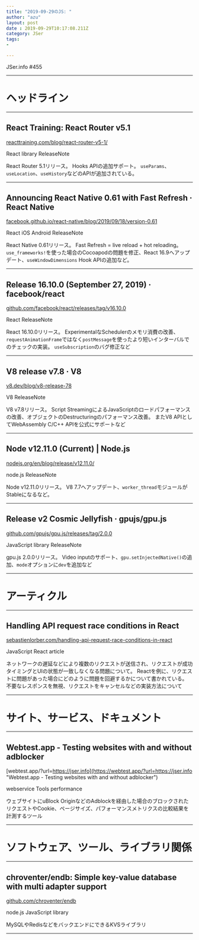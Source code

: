```yaml
---
title: "2019-09-29のJS: "
author: "azu"
layout: post
date : 2019-09-29T10:17:08.211Z
category: JSer
tags:
-

---
```


JSer.info #455

----

<h1 class="site-genre">ヘッドライン</h1>

----

## React Training: React Router v5.1
[reacttraining.com/blog/react-router-v5-1/](https://reacttraining.com/blog/react-router-v5-1/ "React Training: React Router v5.1")
<p class="jser-tags jser-tag-icon"><span class="jser-tag">React</span> <span class="jser-tag">library</span> <span class="jser-tag">ReleaseNote</span></p>

React Router 5.1リリース。
Hooks APIの追加サポート。
`useParams`、`useLocation`、`useHistory`などのAPIが追加されている。


----

## Announcing React Native 0.61 with Fast Refresh · React Native
[facebook.github.io/react-native/blog/2019/09/18/version-0.61](https://facebook.github.io/react-native/blog/2019/09/18/version-0.61 "Announcing React Native 0.61 with Fast Refresh · React Native")
<p class="jser-tags jser-tag-icon"><span class="jser-tag">React</span> <span class="jser-tag">iOS</span> <span class="jser-tag">Android</span> <span class="jser-tag">ReleaseNote</span></p>

React Native 0.61リリース。
Fast Refresh = live reload + hot reloading。
`use_frameworks!`を使った場合のCocoapodの問題を修正、React 16.9へアップデート、`useWindowDimensions` Hook APIの追加など。


----

## Release 16.10.0 (September 27, 2019) · facebook/react
[github.com/facebook/react/releases/tag/v16.10.0](https://github.com/facebook/react/releases/tag/v16.10.0 "Release 16.10.0 (September 27, 2019) · facebook/react")
<p class="jser-tags jser-tag-icon"><span class="jser-tag">React</span> <span class="jser-tag">ReleaseNote</span></p>

React 16.10.0リリース。
ExperimentalなSchedulerのメモリ消費の改善、`requestAnimationFrame`ではなく`postMessage`を使ったより短いインターバルでのチェックの実装。
`useSubscription`のバグ修正など


----

## V8 release v7.8 · V8
[v8.dev/blog/v8-release-78](https://v8.dev/blog/v8-release-78 "V8 release v7.8 · V8")
<p class="jser-tags jser-tag-icon"><span class="jser-tag">V8</span> <span class="jser-tag">ReleaseNote</span></p>

V8 v7.8リリース。
Script StreamingによるJavaScriptのロードパフォーマンスの改善、オブジェクトのDestructuringのパフォーマンス改善。
またV8 APIとしてWebAssembly C/C++ APIを公式にサポートなど


----

## Node v12.11.0 (Current) | Node.js
[nodejs.org/en/blog/release/v12.11.0/](https://nodejs.org/en/blog/release/v12.11.0/ "Node v12.11.0 (Current) | Node.js")
<p class="jser-tags jser-tag-icon"><span class="jser-tag">node.js</span> <span class="jser-tag">ReleaseNote</span></p>

Node v12.11.0リリース。
V8 7.7へアップデート、`worker_thread`モジュールがStableになるなど。


----

## Release v2 Cosmic Jellyfish · gpujs/gpu.js
[github.com/gpujs/gpu.js/releases/tag/2.0.0](https://github.com/gpujs/gpu.js/releases/tag/2.0.0 "Release v2 Cosmic Jellyfish · gpujs/gpu.js")
<p class="jser-tags jser-tag-icon"><span class="jser-tag">JavaScript</span> <span class="jser-tag">library</span> <span class="jser-tag">ReleaseNote</span></p>

gpu.js 2.0.0リリース。
Video inputのサポート、`gpu.setInjectedNative()`の追加、`mode`オプションに`dev`を追加など


----
<h1 class="site-genre">アーティクル</h1>

----

## Handling API request race conditions in React
[sebastienlorber.com/handling-api-request-race-conditions-in-react](https://sebastienlorber.com/handling-api-request-race-conditions-in-react "Handling API request race conditions in React")
<p class="jser-tags jser-tag-icon"><span class="jser-tag">JavaScript</span> <span class="jser-tag">React</span> <span class="jser-tag">article</span></p>

ネットワークの遅延などにより複数のリクエストが送信され、リクエストが成功タイミングとUIの状態が一致しなくなる問題について。
Reactを例に、リクエストに問題があった場合にどのように問題を回避するかについて書かれている。
不要なレスポンスを無視、リクエストをキャンセルなどの実装方法について


----
<h1 class="site-genre">サイト、サービス、ドキュメント</h1>

----

## Webtest.app - Testing websites with and without adblocker
[webtest.app/?url&#x3D;https://jser.info](https://webtest.app/?url=https://jser.info "Webtest.app - Testing websites with and without adblocker")
<p class="jser-tags jser-tag-icon"><span class="jser-tag">webservice</span> <span class="jser-tag">Tools</span> <span class="jser-tag">performance</span></p>

ウェブサイトにuBlock OriginなどのAdblockを経由した場合のブロックされたリクエストやCookie、ページサイズ、パフォーマンスメトリクスの比較結果を計測するツール


----
<h1 class="site-genre">ソフトウェア、ツール、ライブラリ関係</h1>

----

## chroventer/endb: Simple key-value database with multi adapter support
[github.com/chroventer/endb](https://github.com/chroventer/endb "chroventer/endb: Simple key-value database with multi adapter support")
<p class="jser-tags jser-tag-icon"><span class="jser-tag">node.js</span> <span class="jser-tag">JavaScript</span> <span class="jser-tag">library</span></p>

MySQLやRedisなどをバックエンドにできるKVSライブラリ


----
